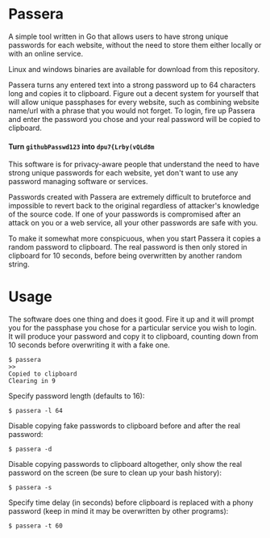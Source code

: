 # Passera

A simple tool written in Go that allows users to have strong unique
passwords for each website, without the need to store them either
locally or with an online service.

Linux and windows binaries are available for download from this repository.

Passera turns any entered text into a strong password up to 64
characters long and copies it to clipboard. Figure out a decent system
for yourself that will allow unique passphases for every website, such
as combining website name/url with a phrase that you would not forget.
To login, fire up Passera and enter the password you chose and your
real password will be copied to clipboard.

#### Turn `githubPasswd123` into `dpu7{Lrby(vQLd8m`

This software is for privacy-aware people that understand the need to
have strong unique passwords for each website, yet don't want to use
any password managing software or services.

Passwords created with Passera are extremely difficult to bruteforce
and impossible to revert back to the original regardless of attacker's
knowledge of the source code. If one of your passwords is compromised
after an attack on you or a web service, all your other passwords are
safe with you.

To make it somewhat more conspicuous, when you start Passera it copies
a random password to clipboard. The real password is then only stored
in clipboard for 10 seconds, before being overwritten by another
random string.

# Usage
The software does one thing and does it good. Fire it up and it will
prompt you for the passphase you chose for a particular service you
wish to login. It will produce your password and copy it to clipboard,
counting down from 10 seconds before overwriting it with a fake one.
```
$ passera
>> 
Copied to clipboard
Clearing in 9
```

Specify password length (defaults to 16):

```
$ passera -l 64
```

Disable copying fake passwords to clipboard before and after the real password:

```
$ passera -d 
```

Disable copying passwords to clipboard altogether, only show the real password on the screen (be sure to clean up your bash history):

```
$ passera -s
```

Specify time delay (in seconds) before clipboard is replaced with a phony password (keep in mind it may be overwritten by other programs): 
```
$ passera -t 60
```
